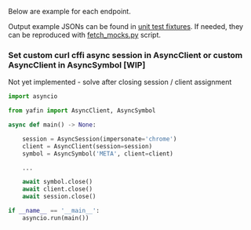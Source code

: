 Below are example for each endpoint.

Output example JSONs can be found in [unit test fixtures](https://github.com/lukinkratas/yafin/tree/main/tests/unit/fixtures). If needed, they can be reproduced with [fetch_mocks.py](https://github.com/lukinkratas/yafin/blob/main/scripts/fetch_mocks.py) script.

### Set custom curl cffi async session in AsyncClient or custom AsyncClient in AsyncSymbol [WIP]

Not yet implemented - solve after closing session / client assignment

```python
import asyncio

from yafin import AsyncClient, AsyncSymbol

async def main() -> None:

    session = AsyncSession(impersonate='chrome')
    client = AsyncClient(session=session)
    symbol = AsyncSymbol('META', client=client)

    ...

    await symbol.close()
    await client.close()
    await session.close()

if __name__ == '__main__':
    asyncio.run(main())
```
